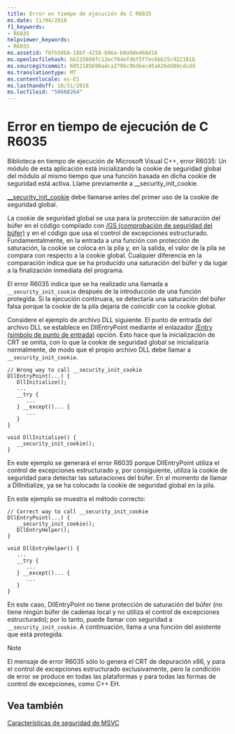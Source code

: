 ```yaml
---
title: Error en tiempo de ejecución de C R6035
ms.date: 11/04/2016
f1_keywords:
- R6035
helpviewer_keywords:
- R6035
ms.assetid: f8fb50b8-18bf-4258-b96a-b0a9de468d16
ms.openlocfilehash: bb215668fc13ecf84efdbf5f7ec6bb25c922181b
ms.sourcegitcommit: 6052185696adca270bc9bdbec45a626dd89cdcdd
ms.translationtype: MT
ms.contentlocale: es-ES
ms.lasthandoff: 10/31/2018
ms.locfileid: "50668264"
---
```

# <a name="c-runtime-error-r6035"></a>Error en tiempo de ejecución de C R6035

Biblioteca en tiempo de ejecución de Microsoft Visual C++, error R6035: Un módulo de esta aplicación está inicializando la cookie de seguridad global del módulo al mismo tiempo que una función basada en dicha cookie de seguridad está activa.  Llame previamente a __security_init_cookie.

[__security_init_cookie](../../c-runtime-library/reference/security-init-cookie.md) debe llamarse antes del primer uso de la cookie de seguridad global.

La cookie de seguridad global se usa para la protección de saturación del búfer en el código compilado con [/GS (comprobación de seguridad del búfer)](../../build/reference/gs-buffer-security-check.md) y en el código que usa el control de excepciones estructurado. Fundamentalmente, en la entrada a una función con protección de saturación, la cookie se coloca en la pila y, en la salida, el valor de la pila se compara con respecto a la cookie global. Cualquier diferencia en la comparación indica que se ha producido una saturación del búfer y da lugar a la finalización inmediata del programa.

El error R6035 indica que se ha realizado una llamada a `__security_init_cookie` después de la introducción de una función protegida. Si la ejecución continuara, se detectaría una saturación del búfer falsa porque la cookie de la pila dejaría de coincidir con la cookie global.

Considere el ejemplo de archivo DLL siguiente. El punto de entrada del archivo DLL se establece en DllEntryPoint mediante el enlazador [/Entry (símbolo de punto de entrada)](../../build/reference/entry-entry-point-symbol.md) opción. Esto hace que la inicialización de CRT se omita, con lo que la cookie de seguridad global se inicializaría normalmente, de modo que el propio archivo DLL debe llamar a `__security_init_cookie`.

```
// Wrong way to call __security_init_cookie
DllEntryPoint(...) {
   DllInitialize();
   ...
   __try {
      ...
   } __except()... {
      ...
   }
}

void DllInitialize() {
   __security_init_cookie();
}
```

En este ejemplo se generará el error R6035 porque DllEntryPoint utiliza el control de excepciones estructurado y, por consiguiente, utiliza la cookie de seguridad para detectar las saturaciones del búfer. En el momento de llamar a DllInitialize, ya se ha colocado la cookie de seguridad global en la pila.

En este ejemplo se muestra el método correcto:

```
// Correct way to call __security_init_cookie
DllEntryPoint(...) {
   __security_init_cookie();
   DllEntryHelper();
}

void DllEntryHelper() {
   ...
   __try {
      ...
   } __except()... {
      ...
   }
}
```

En este caso, DllEntryPoint no tiene protección de saturación del búfer (no tiene ningún búfer de cadenas local y no utiliza el control de excepciones estructurado); por lo tanto, puede llamar con seguridad a `__security_init_cookie`. A continuación, llama a una función del asistente que está protegida.

> [!NOTE]
>  El mensaje de error R6035 sólo lo genera el CRT de depuración x86, y para el control de excepciones estructurado exclusivamente, pero la condición de error se produce en todas las plataformas y para todas las formas de control de excepciones, como C++ EH.

## <a name="see-also"></a>Vea también

[Características de seguridad de MSVC](https://blogs.msdn.microsoft.com/vcblog/2017/06/28/security-features-in-microsoft-visual-c/)